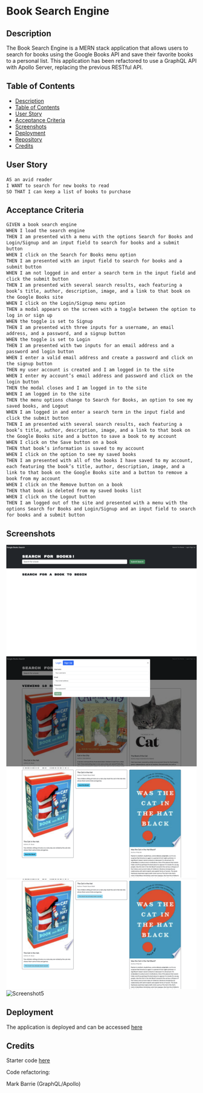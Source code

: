 # Book Search Engine

## Description

The Book Search Engine is a MERN stack application that allows users to search for books using the Google Books API and save their favorite books to a personal list. This application has been refactored to use a GraphQL API with Apollo Server, replacing the previous RESTful API.

## Table of Contents

- [Description](#description)
- [Table of Contents](#table-of-contents)
- [User Story](#user-story)
- [Acceptance Criteria](#acceptance-criteria)
- [Screenshots](#screenshots)
- [Deployment](#deployment)
- [Repository](#repository)
- [Credits](#credits)

## User Story

    AS an avid reader
    I WANT to search for new books to read
    SO THAT I can keep a list of books to purchase

## Acceptance Criteria

    GIVEN a book search engine
    WHEN I load the search engine
    THEN I am presented with a menu with the options Search for Books and Login/Signup and an input field to search for books and a submit button
    WHEN I click on the Search for Books menu option
    THEN I am presented with an input field to search for books and a submit button
    WHEN I am not logged in and enter a search term in the input field and click the submit button
    THEN I am presented with several search results, each featuring a book’s title, author, description, image, and a link to that book on the Google Books site
    WHEN I click on the Login/Signup menu option
    THEN a modal appears on the screen with a toggle between the option to log in or sign up
    WHEN the toggle is set to Signup
    THEN I am presented with three inputs for a username, an email address, and a password, and a signup button
    WHEN the toggle is set to Login
    THEN I am presented with two inputs for an email address and a password and login button
    WHEN I enter a valid email address and create a password and click on the signup button
    THEN my user account is created and I am logged in to the site
    WHEN I enter my account’s email address and password and click on the login button
    THEN the modal closes and I am logged in to the site
    WHEN I am logged in to the site
    THEN the menu options change to Search for Books, an option to see my saved books, and Logout
    WHEN I am logged in and enter a search term in the input field and click the submit button
    THEN I am presented with several search results, each featuring a book’s title, author, description, image, and a link to that book on the Google Books site and a button to save a book to my account
    WHEN I click on the Save button on a book
    THEN that book’s information is saved to my account
    WHEN I click on the option to see my saved books
    THEN I am presented with all of the books I have saved to my account, each featuring the book’s title, author, description, image, and a link to that book on the Google Books site and a button to remove a book from my account
    WHEN I click on the Remove button on a book
    THEN that book is deleted from my saved books list
    WHEN I click on the Logout button
    THEN I am logged out of the site and presented with a menu with the options Search for Books and Login/Signup and an input field to search for books and a submit button  

## Screenshots

![Screenshot1](./readme_screenshots/screenshot_1.png)
![Screenshot2](./readme_screenshots/screenshot_2.png)
![Screenshot3](./readme_screenshots/screenshot_3.png)
![Screenshot4](./readme_screenshots/screenshot_4.png)
![Screenshot5](./readme_screenshots/screenshot_5.png)

## Deployment

The application is deployed and can be accessed [here](https://book-search-engine-yss0.onrender.com)

## Credits

Starter code [here](https://github.com/coding-boot-camp/solid-broccoli)

Code refactoring: 

Mark Barrie (GraphQL/Apollo)